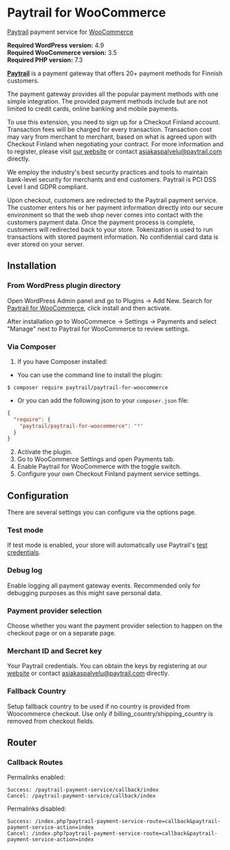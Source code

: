 # Paytrail for WooCommerce
[Paytrail](https://www.paytrail.com) payment service for [WooCommerce](https://www.woocommerce.com)

**Required WordPress version:** 4.9<br>
**Required WooCommerce version:** 3.5<br>
**Required PHP version:** 7.3

**[Paytrail](https://www.paytrail.com)** is a payment gateway that offers 20+ payment methods for Finnish customers.

The payment gateway provides all the popular payment methods with one simple integration. The provided payment methods include but are not limited to credit cards, online banking and mobile payments.

To use this extension, you need to sign up for a Checkout Finland account. Transaction fees will be charged for every transaction. Transaction cost may vary from merchant to merchant, based on what is agreed upon with Checkout Finland when negotiating your contract. For more information and to register, please visit [our website](https://www.paytrail.com) or contact [asiakaspalvelu@paytrail.com](mailto:asiakaspalvelu@paytrail.com) directly.

We employ the industry's best security practices and tools to maintain bank-level security for merchants and end customers. Paytrail is PCI DSS Level I and GDPR compliant. 

Upon checkout, customers are redirected to the Paytrail payment service. The customer enters his or her payment information directly into our secure environment so that the web shop never comes into contact with the customers payment data. Once the payment process is complete, customers will redirected back to your store. Tokenization is used to run transactions with stored payment information. No confidential card data is ever stored on your server.

## Installation

### From WordPress plugin directory

Open WordPress Admin panel and go to Plugins -> Add New. Search for [Paytrail for WooCommerce](https://wordpress.org/plugins/paytrail-for-woocommerce/), click install and then activate. 

After installation go to WooCommerce -> Settings -> Payments and select "Manage" next to Paytrail for WooCommerce to review settings.

### Via Composer

1. If you have Composer installed:
- You can use the command line to install the plugin:

```
$ composer require paytrail/paytrail-for-woocommerce
```
- Or you can add the following json to your `composer.json` file:

```json
{
  "require": {
    "paytrail/paytrail-for-woocommerce": "*"
  }
}
```
2. Activate the plugin.
3. Go to WooCommerce Settings and open Payments tab.
4. Enable Paytrail for WooCommerce with the toggle switch.
5. Configure your own Checkout Finland payment service settings.

## Configuration

There are several settings you can configure via the options page.

### Test mode

If test mode is enabled, your store will automatically use Paytrail's [test credentials](https://paytrail.github.io/api-documentation/#/?id=test-credentials).

### Debug log

Enable logging all payment gateway events. Recommended only for debugging purposes as this might save personal data.

### Payment provider selection

Choose whether you want the payment provider selection to happen on the checkout page or on a separate page.

### Merchant ID and Secret key

Your Paytrail credentials. You can obtain the keys by registering at our [website](https://www.paytrail.com) or contact [asiakaspalvelu@paytrail.com](mailto:asiakaspalvelu@paytrail.com) directly.

### Fallback Country

Setup fallback country to be used if no country is provided from Woocommerce checkout. Use only if billing_country/shipping_country is removed from checkout fields.

## Router

### Callback Routes

Permalinks enabled:

    Success: /paytrail-payment-service/callback/index
    Cancel: /paytrail-payment-service/callback/index

Permalinks disabled:

    Success: /index.php?paytrail-payment-service-route=callback&paytrail-payment-service-action=index
    Cancel: /index.php?paytrail-payment-service-route=callback&paytrail-payment-service-action=index
